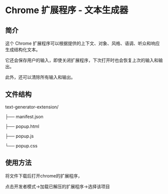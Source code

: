 # Chrome 扩展程序 - 文本生成器

## 简介

这个 Chrome 扩展程序可以根据提供的上下文、对象、风格、语调、听众和响应生成结构化文本。

它还会保存用户的输入，即使关闭扩展程序，下次打开时也会恢复上次的输入和输出。

此外，还可以清除所有输入和输出。

## 文件结构

text-generator-extension/

├── manifest.json

├── popup.html

├── popup.js

└── popup.css

## 使用方法

将文件下载后打开chrome的扩展程序，

点击开发者模式->加载已解压的扩展程序->选择该项目
